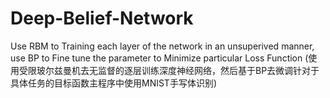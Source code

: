 # Deep-Belief-Network
Use RBM to Training each layer of the network in an unsuperived manner, 
use BP to Fine tune the parameter to Minimize particular Loss Function
(使用受限玻尔兹曼机去无监督的逐层训练深度神经网络，然后基于BP去微调针对于具体任务的目标函数主程序中使用MNIST手写体识别)
